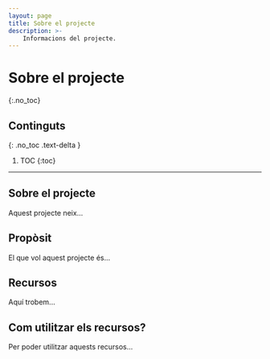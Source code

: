 ```yaml
---
layout: page
title: Sobre el projecte
description: >-
    Informacions del projecte.
---
```


# Sobre el projecte
{:.no_toc}

## Continguts
{: .no_toc .text-delta }

1. TOC
{:toc}

---

## Sobre el projecte

Aquest projecte neix...

## Propòsit

El que vol aquest projecte és...

## Recursos

Aquí trobem...

## Com utilitzar els recursos?

Per poder utilitzar aquests recursos...
